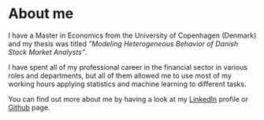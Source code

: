 # About me

I have a Master in Economics from the University of Copenhagen (Denmark) and my thesis was titled _"Modeling Heterogeneous Behavior of Danish Stock Market Analysts"_.

I have spent all of my professional career in the financial sector in various roles and departments, but all of them allowed me to use most of my working hours applying statistics and machine learning to different tasks. 

You can find out more about me by having a look at my [LinkedIn](https://www.linkedin.com/in/mads-koefoed-15570724/) profile or [Github](https://github.com/madskoefoed) page.